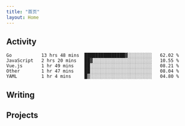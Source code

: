 ```yaml
---
title: "首页"
layout: Home
---
```


## Activity
<!--START_SECTION:waka-->
```text
Go           13 hrs 48 mins  ███████████████▓░░░░░░░░░   62.02 % 
JavaScript   2 hrs 20 mins   ██▓░░░░░░░░░░░░░░░░░░░░░░   10.55 % 
Vue.js       1 hr 49 mins    ██░░░░░░░░░░░░░░░░░░░░░░░   08.21 % 
Other        1 hr 47 mins    ██░░░░░░░░░░░░░░░░░░░░░░░   08.04 % 
YAML         1 hr 4 mins     █▒░░░░░░░░░░░░░░░░░░░░░░░   04.80 % 
```
<!--END_SECTION:waka-->

## Writing
<PindedPosts />

## Projects
<Projects />
